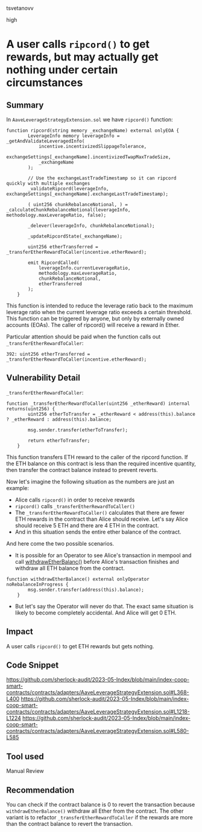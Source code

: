 tsvetanovv

high

# A user calls `ripcord()` to get rewards, but may actually get nothing under certain circumstances

## Summary

In `AaveLeverageStrategyExtension.sol` we have `ripcord()` function:
```solidity
function ripcord(string memory _exchangeName) external onlyEOA {
        LeverageInfo memory leverageInfo = _getAndValidateLeveragedInfo(
            incentive.incentivizedSlippageTolerance,
            exchangeSettings[_exchangeName].incentivizedTwapMaxTradeSize,
            _exchangeName
        );

        // Use the exchangeLastTradeTimestamp so it can ripcord quickly with multiple exchanges
        _validateRipcord(leverageInfo, exchangeSettings[_exchangeName].exchangeLastTradeTimestamp);

        ( uint256 chunkRebalanceNotional, ) = _calculateChunkRebalanceNotional(leverageInfo, methodology.maxLeverageRatio, false);

        _delever(leverageInfo, chunkRebalanceNotional);

        _updateRipcordState(_exchangeName);

        uint256 etherTransferred = _transferEtherRewardToCaller(incentive.etherReward);

        emit RipcordCalled(
            leverageInfo.currentLeverageRatio,
            methodology.maxLeverageRatio,
            chunkRebalanceNotional,
            etherTransferred
        );
    }
```

This function is intended to reduce the leverage ratio back to the maximum leverage ratio when the current leverage ratio exceeds a certain threshold. This function can be triggered by anyone, but only by externally owned accounts (EOAs).
The caller of ripcord() will receive a reward in Ether.

Particular attention should be paid when the function calls out `_transferEtherRewardToCaller`:

```solidity
392: uint256 etherTransferred = _transferEtherRewardToCaller(incentive.etherReward);
```

## Vulnerability Detail
`_transferEtherRewardToCaller`:
```solidity
function _transferEtherRewardToCaller(uint256 _etherReward) internal returns(uint256) {
        uint256 etherToTransfer = _etherReward < address(this).balance ? _etherReward : address(this).balance;
  
        msg.sender.transfer(etherToTransfer); 
  
        return etherToTransfer;
    }
```

This function transfers ETH reward to the caller of the ripcord function. If the ETH balance on this contract is less than the required incentive quantity, then transfer the contract balance instead to prevent reverts.

Now let's imagine the following situation as the numbers are just an example:

- Alice calls `ripcord()` in order to receive rewards
- `ripcord()` calls `_transferEtherRewardToCaller()`
- The `_transferEtherRewardToCaller()` calculates that there are fewer ETH rewards in the contract than Alice should receive. Let's say Alice should receive 5 ETH and there are 4 ETH in the contract.
- And in this situation sends the entire ether balance of the contract.

And here come the two possible scenarios.
- It is possible for an Operator to see Alice's transaction in mempool and call [withdrawEtherBalanc()](https://github.com/sherlock-audit/2023-05-Index/blob/main/index-coop-smart-contracts/contracts/adapters/AaveLeverageStrategyExtension.sol#L580-L585) before Alice's transaction finishes and withdraw all ETH balance from the contract.
```solidity
function withdrawEtherBalance() external onlyOperator noRebalanceInProgress {
        msg.sender.transfer(address(this).balance); 
    }
```
- But let's say the Operator will never do that. The exact same situation is likely to become completely accidental. And Alice will get 0 ETH. 

## Impact

A user calls `ripcord()` to get ETH rewards but gets nothing.

## Code Snippet

https://github.com/sherlock-audit/2023-05-Index/blob/main/index-coop-smart-contracts/contracts/adapters/AaveLeverageStrategyExtension.sol#L368-L400
https://github.com/sherlock-audit/2023-05-Index/blob/main/index-coop-smart-contracts/contracts/adapters/AaveLeverageStrategyExtension.sol#L1218-L1224
https://github.com/sherlock-audit/2023-05-Index/blob/main/index-coop-smart-contracts/contracts/adapters/AaveLeverageStrategyExtension.sol#L580-L585

## Tool used

Manual Review

## Recommendation

You can check if the contract balance is 0 to revert the transaction because `withdrawEtherBalance()` withdraw all Ether from the contract. The other variant is to refactor `_transferEtherRewardToCaller` if the rewards are more than the contract balance to revert the transaction.